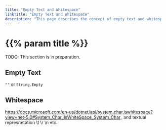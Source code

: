 ```yaml
---
title: "Empty Text and Whitespace"
linkTitle: "Empty Text and Whitespace"
description: "This page describes the concept of empty text and whitespace."
---
```


# {{% param title %}}

TODO: This section is in preparation.

## Empty Text

`""` or `String.Empty`

## Whitespace


https://docs.microsoft.com/en-us/dotnet/api/system.char.iswhitespace?view=net-5.0#System_Char_IsWhiteSpace_System_Char_ and textual represnetation \t \r \n etc.